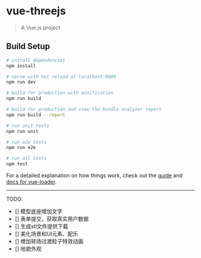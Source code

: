 # vue-threejs

> A Vue.js project

## Build Setup

``` bash
# install dependencies
npm install

# serve with hot reload at localhost:8080
npm run dev

# build for production with minification
npm run build

# build for production and view the bundle analyzer report
npm run build --report

# run unit tests
npm run unit

# run e2e tests
npm run e2e

# run all tests
npm test
```

For a detailed explanation on how things work, check out the [guide](http://vuejs-templates.github.io/webpack/) and [docs for vue-loader](http://vuejs.github.io/vue-loader).

----

TODO:

- [] 模型底座增加文字
- [] 表单提交，获取真实用户数据
- [] 生成stl文件提供下载
- [] 美化场景和UI元素、配乐
- [] 增加转场过渡粒子特效动画
- [] 地貌外观





